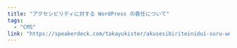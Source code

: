 ```yaml
---
title: "アクセシビリティに対する WordPress の責任について"
tags:
  - "CMS"
link: "https://speakerdeck.com/takayukister/akusesibiriteinidui-suru-wordpress-falseze-ren-nituite"
---
```

